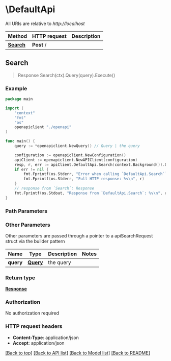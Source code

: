# \DefaultApi

All URIs are relative to *http://localhost*

Method | HTTP request | Description
------------- | ------------- | -------------
[**Search**](DefaultApi.md#Search) | **Post** / | 



## Search

> Response Search(ctx).Query(query).Execute()



### Example

```go
package main

import (
    "context"
    "fmt"
    "os"
    openapiclient "./openapi"
)

func main() {
    query := *openapiclient.NewQuery() // Query | the query

    configuration := openapiclient.NewConfiguration()
    apiClient := openapiclient.NewAPIClient(configuration)
    resp, r, err := apiClient.DefaultApi.Search(context.Background()).Query(query).Execute()
    if err != nil {
        fmt.Fprintf(os.Stderr, "Error when calling `DefaultApi.Search``: %v\n", err)
        fmt.Fprintf(os.Stderr, "Full HTTP response: %v\n", r)
    }
    // response from `Search`: Response
    fmt.Fprintf(os.Stdout, "Response from `DefaultApi.Search`: %v\n", resp)
}
```

### Path Parameters



### Other Parameters

Other parameters are passed through a pointer to a apiSearchRequest struct via the builder pattern


Name | Type | Description  | Notes
------------- | ------------- | ------------- | -------------
 **query** | [**Query**](Query.md) | the query | 

### Return type

[**Response**](Response.md)

### Authorization

No authorization required

### HTTP request headers

- **Content-Type**: application/json
- **Accept**: application/json

[[Back to top]](#) [[Back to API list]](../README.md#documentation-for-api-endpoints)
[[Back to Model list]](../README.md#documentation-for-models)
[[Back to README]](../README.md)


